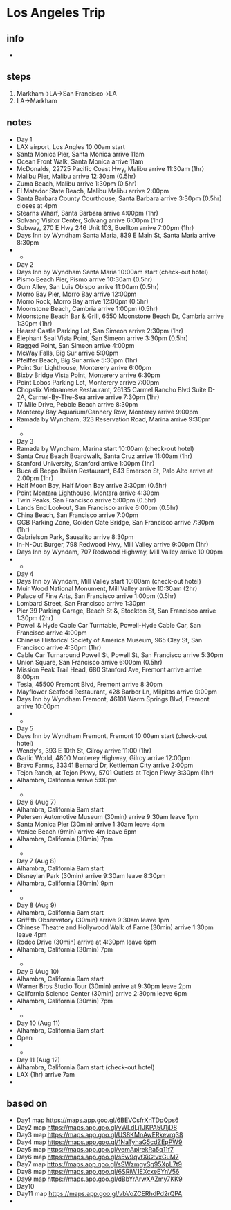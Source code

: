# Los Angeles Trip

## info  
* 

## steps  
1. Markham->LA->San Francisco->LA
2. LA->Markham

## notes  
*  Day 1
*  LAX airport, Los Angles 10:00am start
*  Santa Monica Pier, Santa Monica arrive 11am
*  Ocean Front Walk, Santa Monica arrive 11am
*  McDonalds, 22725 Pacific Coast Hwy, Malibu arrive 11:30am (1hr)
*  Malibu Pier, Malibu arrive 12:30am (0.5hr)
*  Zuma Beach, Malibu arrive 1:30pm (0.5hr)
*  El Matador State Beach, Malibu Malibu arrive 2:00pm
*  Santa Barbara County Courthouse, Santa Barbara arrive 3:30pm (0.5hr) closes at 4pm
*  Stearns Wharf, Santa Barbara arrive 4:00pm (1hr)
*  Solvang Visitor Center, Solvang arrive 6:00pm (1hr)
*  Subway, 270 E Hwy 246 Unit 103, Buellton arrive 7:00pm (1hr)
*  Days Inn by Wyndham Santa Maria, 839 E Main St, Santa Maria arrive 8:30pm
*  *
*  Day 2
*  Days Inn by Wyndham Santa Maria 10:00am start (check-out hotel)
*  Pismo Beach Pier, Pismo arrive 10:30am (0.5hr)
*  Gum Alley, San Luis Obispo arrive 11:00am (0.5hr)
*  Morro Bay Pier, Morro Bay arrive 12:00pm
*  Morro Rock, Morro Bay arrive 12:00pm (0.5hr)
*  Moonstone Beach, Cambria arrive 1:00pm (0.5hr)
*  Moonstone Beach Bar & Grill, 6550 Moonstone Beach Dr, Cambria arrive 1:30pm (1hr)
*  Hearst Castle Parking Lot, San Simeon arrive 2:30pm (1hr)
*  Elephant Seal Vista Point, San Simeon arrive 3:30pm (0.5hr)
*  Ragged Point, San Simeon arrive 4:00pm
*  McWay Falls, Big Sur arrive 5:00pm
*  Pfeiffer Beach, Big Sur arrive 5:30pm (1hr)
*  Point Sur Lighthouse, Monterery arrive 6:00pm
*  Bixby Bridge Vista Point, Monterery arrive 6:30pm
*  Point Lobos Parking Lot, Monterery arrive 7:00pm
*  Chopstix Vietnamese Restaurant, 26135 Carmel Rancho Blvd Suite D-2A, Carmel-By-The-Sea arrive arrive 7:30pm (1hr)
*  17 Mile Drive, Pebble Beach arrive 8:30pm
*  Monterey Bay Aquarium/Cannery Row, Monterey arrive 9:00pm
*  Ramada by Wyndham, 323 Reservation Road, Marina arrive 9:30pm
*  *
*  Day 3
*  Ramada by Wyndham, Marina start 10:00am (check-out hotel)
*  Santa Cruz Beach Boardwalk, Santa Cruz arrive 11:00am (1hr)
*  Stanford University, Stanford arrive 1:00pm (1hr)
*  Buca di Beppo Italian Restaurant, 643 Emerson St, Palo Alto arrive at 2:00pm (1hr)
*  Half Moon Bay, Half Moon Bay arrive 3:30pm (0.5hr)
*  Point Montara Lighthouse, Montara arrive 4:30pm
*  Twin Peaks, San Francisco arrive 5:00pm (0.5hr)
*  Lands End Lookout, San Francisco arrive 6:00pm (0.5hr)
*  China Beach, San Francisco arrive 7:00pm
*  GGB Parking Zone, Golden Gate Bridge, San Francisco arrive 7:30pm (1hr)
*  Gabrielson Park, Sausalito arrive 8:30pm
*  In-N-Out Burger, 798 Redwood Hwy, Mill Valley arrive 9:00pm (1hr)
*  Days Inn by Wyndam, 707 Redwood Highway, Mill Valley arrive 10:00pm
*  *
*  Day 4
*  Days Inn by Wyndam, Mill Valley start 10:00am (check-out hotel)
*  Muir Wood National Monument, Mill Valley arrive 10:30am (2hr)
*  Palace of Fine Arts, San Francisco arrive 1:00pm (0.5hr)
*  Lombard Street, San Francisco arrive 1:30pm
*  Pier 39 Parking Garage, Beach St &, Stockton St, San Francisco arrive 1:30pm (2hr)
*  Powell & Hyde Cable Car Turntable, Powell-Hyde Cable Car, San Francisco arrive 4:00pm
*  Chinese Historical Society of America Museum, 965 Clay St, San Francisco arrive 4:30pm (1hr)
*  Cable Car Turnaround Powell St, Powell St, San Francisco arrive 5:30pm
*  Union Square, San Francisco arrive 6:00pm (0.5hr)
*  Mission Peak Trail Head, 680 Stanford Ave, Fremont arrive arrive 8:00pm
*  Tesla, 45500 Fremont Blvd, Fremont arrive 8:30pm
*  Mayflower Seafood Restaurant, 428 Barber Ln, Milpitas arrive 9:00pm
*  Days Inn by Wyndham Fremont, 46101 Warm Springs Blvd, Fremont arrive 10:00pm
*  *
*  Day 5
*  Days Inn by Wyndham Fremont, Fremont 10:00am start (check-out hotel)
*  Wendy's, 393 E 10th St, Gilroy arrive 11:00 (1hr)
*  Garlic World, 4800 Monterey Highway, Gilroy arrive 12:00pm
*  Bravo Farms, 33341 Bernard Dr, Kettleman City arrive 2:00pm
*  Tejon Ranch, at Tejon Pkwy, 5701 Outlets at Tejon Pkwy 3:30pm (1hr)
*  Alhambra, California arrive 5:00pm
*  *
*  Day 6 (Aug 7)
*  Alhambra, California 9am start
*  Petersen Automotive Museum (30min) arrive 9:30am leave 1pm
*  Santa Monica Pier (30min) arrive 1:30am leave 4pm
*  Venice Beach (9min) arrive 4m leave 6pm
*  Alhambra, California (30min) 7pm
*  * 
*  Day 7 (Aug 8)
*  Alhambra, California 9am start
*  Disneylan Park (30min) arrive 9:30am leave 8:30pm
*  Alhambra, California (30min) 9pm
*  *
*  Day 8 (Aug 9)
*  Alhambra, California 9am start
*  Griffith Observatory (30min) arrive 9:30am leave 1pm
*  Chinese Theatre and Hollywood Walk of Fame (30min) arrive 1:30pm leave 4pm
*  Rodeo Drive (30min) arrive at 4:30pm leave 6pm
*  Alhambra, California (30min) 7pm
*  *
*  Day 9 (Aug 10)
*  Alhambra, California 9am start
*  Warner Bros Studio Tour (30min) arrive at 9:30pm leave 2pm 
*  California Science Center (30min) arrive 2:30pm leave 6pm
*  Alhambra, California (30min) 7pm
*  *
*  Day 10 (Aug 11)
*  Alhambra, California 9am start
*  Open
*  *
*  Day 11 (Aug 12)
*  Alhambra, California 6am start (check-out hotel)
*  LAX (1hr) arrive 7am
*  

## based on  
*  Day1 map https://maps.app.goo.gl/6BEVCsfrXnTDpQps6  
*  Day2 map https://maps.app.goo.gl/yWLdLj1JKPA5U1jD8  
*  Day3 map https://maps.app.goo.gl/US8KMnAwERkevrg38  
*  Day4 map https://maps.app.goo.gl/1NaTyhaG5cdZEpPW9 
*  Day5 map https://maps.app.goo.gl/vemApirekRa5q11f7  
*  Day6 map https://maps.app.goo.gl/s5w9qvfXiGtvxGuM7  
*  Day7 map https://maps.app.goo.gl/sSWzmgySg95XpL7t9  
*  Day8 map https://maps.app.goo.gl/6SRiW1EXcxeEYnV56  
*  Day9 map https://maps.app.goo.gl/dBbYrArwXAZmy7KK9 
*  Day10
*  Day11 map https://maps.app.goo.gl/vbVoZCERhdPd2rQPA 
*  
